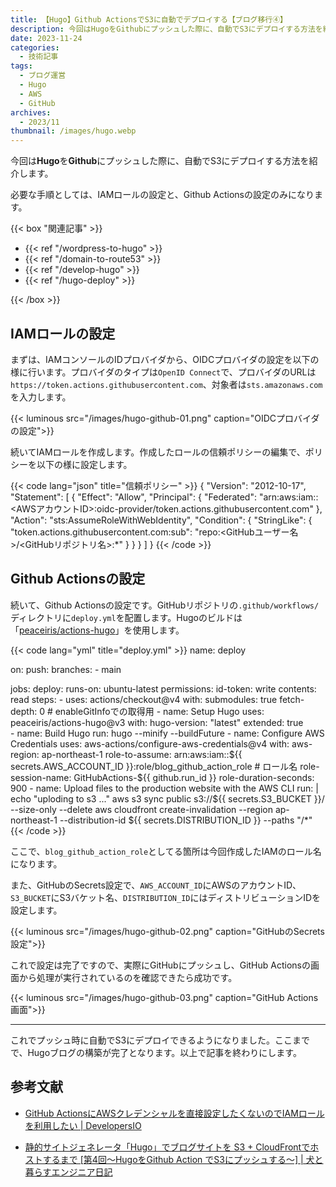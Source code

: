 ```yaml
---
title: 【Hugo】Github ActionsでS3に自動でデプロイする【ブログ移行④】
description: 今回はHugoをGithubにプッシュした際に、自動でS3にデプロイする方法を紹介します。
date: 2023-11-24
categories: 
  - 技術記事
tags: 
  - ブログ運営
  - Hugo
  - AWS
  - GitHub
archives: 
  - 2023/11
thumbnail: /images/hugo.webp
---
```


今回は**Hugo**を**Github**にプッシュした際に、自動でS3にデプロイする方法を紹介します。

<!--more-->

必要な手順としては、IAMロールの設定と、Github Actionsの設定のみになります。

{{< box "関連記事" >}}
<ul>
<li>{{< ref "/wordpress-to-hugo" >}}</li>
<li>{{< ref "/domain-to-route53" >}}</li>
<li>{{< ref "/develop-hugo" >}}</li>
<li>{{< ref "/hugo-deploy" >}}</li>
</ul>
{{< /box >}}

## IAMロールの設定

まずは、IAMコンソールのIDプロバイダから、OIDCプロバイダの設定を以下の様に行います。プロバイダのタイプは`OpenID Connect`で、プロバイダのURLは`https://token.actions.githubusercontent.com`、対象者は`sts.amazonaws.com`を入力します。

{{< luminous src="/images/hugo-github-01.png" caption="OIDCプロバイダの設定">}}

続いてIAMロールを作成します。作成したロールの信頼ポリシーの編集で、ポリシーを以下の様に設定します。

{{< code lang="json" title="信頼ポリシー" >}}
{
  "Version": "2012-10-17",
  "Statement": [
    {
      "Effect": "Allow",
      "Principal": {
        "Federated": "arn:aws:iam::<AWSアカウントID>:oidc-provider/token.actions.githubusercontent.com"
      },
      "Action": "sts:AssumeRoleWithWebIdentity",
      "Condition": {
        "StringLike": {
          "token.actions.githubusercontent.com:sub": "repo:<GitHubユーザー名>/<GitHubリポジトリ名>:*"
        }
      }
    }
  ]
}
{{< /code >}}

## Github Actionsの設定

続いて、Github Actionsの設定です。GitHubリポジトリの`.github/workflows/`ディレクトリに`deploy.yml`を配置します。Hugoのビルドは「[peaceiris/actions-hugo](https://github.com/peaceiris/actions-hugo)」を使用します。

{{< code lang="yml" title="deploy.yml" >}}
name: deploy

on:
  push:
    branches:
      - main

jobs:
  deploy:
    runs-on: ubuntu-latest
    permissions:
      id-token: write
      contents: read
    steps:
      - uses: actions/checkout@v4
        with:
          submodules: true
          fetch-depth: 0 # enableGitInfoでの取得用
      - name: Setup Hugo
        uses: peaceiris/actions-hugo@v3
        with:
          hugo-version: "latest"
          extended: true     
      - name: Build Hugo
        run: hugo --minify --buildFuture
      - name: Configure AWS Credentials
        uses: aws-actions/configure-aws-credentials@v4
        with:
          aws-region: ap-northeast-1
          role-to-assume: arn:aws:iam::${{ secrets.AWS_ACCOUNT_ID }}:role/blog_github_action_role  # ロール名
          role-session-name: GitHubActions-${{ github.run_id }}
          role-duration-seconds: 900
      - name: Upload files to the production website with the AWS CLI
        run: |
          echo "uploding to s3 ..."
          aws s3 sync public s3://${{ secrets.S3_BUCKET }}/ --size-only --delete
          aws cloudfront create-invalidation --region ap-northeast-1 --distribution-id ${{ secrets.DISTRIBUTION_ID }} --paths "/*"
{{< /code >}}

ここで、`blog_github_action_role`としてる箇所は今回作成したIAMのロール名になります。

また、GitHubのSecrets設定で、`AWS_ACCOUNT_ID`にAWSのアカウントID、`S3_BUCKET`にS3バケット名、`DISTRIBUTION_ID`にはディストリビューションIDを設定します。

{{< luminous src="/images/hugo-github-02.png" caption="GitHubのSecrets設定">}}

これで設定は完了ですので、実際にGitHubにプッシュし、GitHub Actionsの画面から処理が実行されているのを確認できたら成功です。

{{< luminous src="/images/hugo-github-03.png" caption="GitHub Actions画面">}}

* * *

これでプッシュ時に自動でS3にデプロイできるようになりました。ここまでで、Hugoブログの構築が完了となります。以上で記事を終わりにします。

## 参考文献

* [GitHub ActionsにAWSクレデンシャルを直接設定したくないのでIAMロールを利用したい | DevelopersIO](https://dev.classmethod.jp/articles/github-actions-aws-sts-credentials-iamrole/)

* [静的サイトジェネレータ「Hugo」でブログサイトを S3 + CloudFrontでホストするまで [第4回〜HugoをGithub Action でS3にプッシュする〜] | 犬と暮らすエンジニア日記](https://technowanko.com/posts/hugo/004_hugo_build_on_github/)